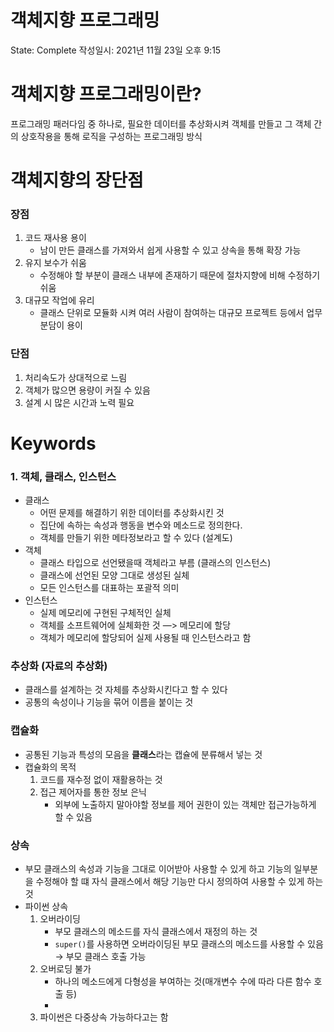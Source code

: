# 객체지향 프로그래밍

State: Complete
작성일시: 2021년 11월 23일 오후 9:15

# 객체지향 프로그래밍이란?

프로그래밍 패러다임 중 하나로, 필요한 데이터를 추상화시켜 객체를 만들고 그 객체 간의 상호작용을 통해 로직을 구성하는 프로그래밍 방식

# 객체지향의 장단점

### 장점

1. 코드 재사용 용이
    - 남이 만든 클래스를 가져와서 쉽게 사용할 수 있고 상속을 통해 확장 가능
2. 유지 보수가 쉬움
    - 수정해야 할 부분이 클래스 내부에 존재하기 때문에 절차지향에 비해 수정하기 쉬움
3. 대규모 작업에 유리
    - 클래스 단위로 모듈화 시켜 여러 사람이 참여하는 대규모 프로젝트 등에서 업무 분담이 용이

### 단점

1. 처리속도가 상대적으로 느림
2. 객체가 많으면 용량이 커질 수 있음
3. 설계 시 많은 시간과 노력 필요

# Keywords

### 1. 객체, 클래스, 인스턴스

- 클래스
    - 어떤 문제를 해결하기 위한 데이터를 추상화시킨 것
    - 집단에 속하는 속성과 행동을 변수와 메소드로 정의한다.
    - 객체를 만들기 위한 메타정보라고 할 수 있다 (설계도)
- 객체
    - 클래스 타입으로 선언됐을때 객체라고 부름 (클래스의 인스턴스)
    - 클래스에 선언된 모양 그대로 생성된 실체
    - 모든 인스턴스를 대표하는 포괄적 의미
- 인스턴스
    - 실제 메모리에 구현된 구체적인 실체
    - 객체를 소프트웨어에 실체화한 것 —> 메모리에 할당
    - 객체가 메모리에 할당되어 실제 사용될 때 인스턴스라고 함
    

### 추상화 (자료의 추상화)

- 클래스를 설계하는 것 자체를 추상화시킨다고 할 수 있다
- 공통의 속성이나 기능을 묶어 이름을 붙이는 것

### 캡슐화

- 공통된 기능과 특성의 모음을 **클래스**라는 캡슐에 분류해서 넣는 것
- 캡슐화의 목적
    1. 코드를 재수정 없이 재활용하는 것
    2. 접근 제어자를 통한 정보 은닉
        - 외부에 노출하지 말아야할 정보를 제어 권한이 있는 객체만 접근가능하게 할 수 있음

### 상속

- 부모 클래스의 속성과 기능을 그대로 이어받아 사용할 수 있게 하고 기능의 일부분을 수정해야 할 떄 자식 클래스에서 해당 기능만 다시 정의하여 사용할 수 있게 하는 것
- 파이썬 상속
    1. 오버라이딩
        - 부모 클래스의 메소드를 자식 클래스에서 재정의 하는 것
        - `super()`를 사용하면 오버라이딩된 부모 클래스의 메소드를 사용할 수 있음 → 부모 클래스 호출 가능
    2. 오버로딩 불가 
        - 하나의 메소드에게 다형성을 부여하는 것(매개변수 수에 따라 다른 함수 호출 등)
        - 
    3. 파이썬은 다중상속 가능하다고는 함